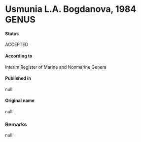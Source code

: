 # Usmunia L.A. Bogdanova, 1984 GENUS

#### Status
ACCEPTED

#### According to
Interim Register of Marine and Nonmarine Genera

#### Published in
null

#### Original name
null

### Remarks
null